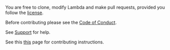 You are free to clone, modify Lambda and make pull requests, provided you follow
the [license](https://github.com/lambda-client/lambda/blob/master/LICENSE.md).

Before contributing please see the [Code of Conduct](https://lambda-client.com/codeofconduct).

See [Support](https://github.com/lambda-client/lambda/issues) for help.

See this [this](https://github.com/lambda-client/lambda#contributing) page for contributing instructions.
